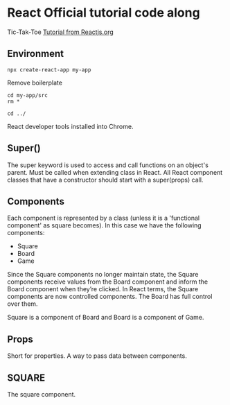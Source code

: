 # React Official tutorial code along

Tic-Tak-Toe [Tutorial from Reactjs.org](https://reactjs.org/tutorial/tutorial.html#inspecting-the-starter-code)

## Environment
```
npx create-react-app my-app
```

Remove boilerplate
```
cd my-app/src
rm *
```

```
cd ../
```

React developer tools installed into Chrome.

## Super()
The super keyword is used to access and call functions on an object's parent.  Must be called when extending class in React.  All React component classes that have a constructor should start with a super(props) call.

## Components
Each component is represented by a class (unless it is a 'functional component' as square becomes).  In this case we have the following components:

* Square
* Board
* Game

Since the Square components no longer maintain state, the Square components receive values from the Board component and inform the Board component when they’re clicked. In React terms, the Square components are now controlled components. The Board has full control over them. 

Square is a component of Board and Board is a component of Game.

## Props
Short for properties.  A way to pass data between components.

## SQUARE
The square component.